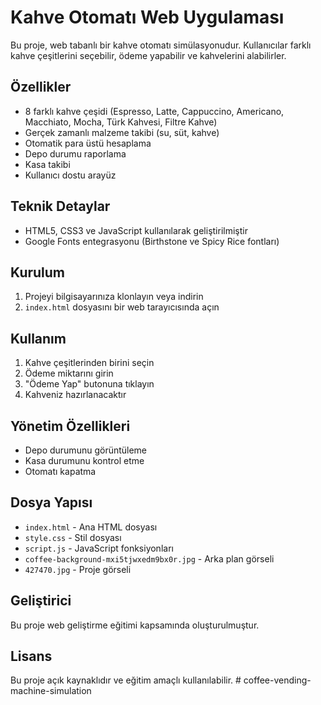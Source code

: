 # Kahve Otomatı Web Uygulaması

Bu proje, web tabanlı bir kahve otomatı simülasyonudur. Kullanıcılar farklı kahve çeşitlerini seçebilir, ödeme yapabilir ve kahvelerini alabilirler.

## Özellikler

- 8 farklı kahve çeşidi (Espresso, Latte, Cappuccino, Americano, Macchiato, Mocha, Türk Kahvesi, Filtre Kahve)
- Gerçek zamanlı malzeme takibi (su, süt, kahve)
- Otomatik para üstü hesaplama
- Depo durumu raporlama
- Kasa takibi
- Kullanıcı dostu arayüz

## Teknik Detaylar

- HTML5, CSS3 ve JavaScript kullanılarak geliştirilmiştir
- Google Fonts entegrasyonu (Birthstone ve Spicy Rice fontları)

## Kurulum

1. Projeyi bilgisayarınıza klonlayın veya indirin
2. `index.html` dosyasını bir web tarayıcısında açın

## Kullanım

1. Kahve çeşitlerinden birini seçin
2. Ödeme miktarını girin
3. "Ödeme Yap" butonuna tıklayın
4. Kahveniz hazırlanacaktır

## Yönetim Özellikleri

- Depo durumunu görüntüleme
- Kasa durumunu kontrol etme
- Otomatı kapatma

## Dosya Yapısı

- `index.html` - Ana HTML dosyası
- `style.css` - Stil dosyası
- `script.js` - JavaScript fonksiyonları
- `coffee-background-mxi5tjwxedm9bx0r.jpg` - Arka plan görseli
- `427470.jpg` - Proje görseli

## Geliştirici

Bu proje web geliştirme eğitimi kapsamında oluşturulmuştur.

## Lisans

Bu proje açık kaynaklıdır ve eğitim amaçlı kullanılabilir. # coffee-vending-machine-simulation

